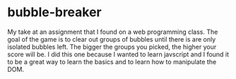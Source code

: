 bubble-breaker
==============

My take at an assignment that I found on a web programming class.
The goal of the game is to clear out groups of bubbles until there is 
are only isolated bubbles left. The bigger the groups you picked, the higher
your score will be.
I did this one because I wanted to learn javscript and I found it to be 
a great way to learn the basics and to learn how to manipulate the DOM.
